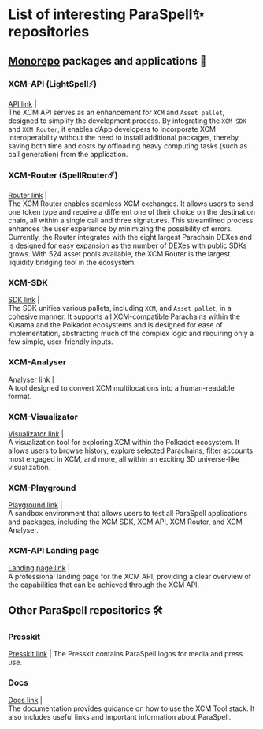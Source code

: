 # List of interesting ParaSpell✨ repositories

## [Monorepo](https://github.com/paraspell/xcm-tools/tree/main) packages and applications 🧰

### XCM-API (LightSpell⚡️)
[API link](https://github.com/paraspell/xcm-tools/tree/main/apps/xcm-api) |  
The XCM API serves as an enhancement for `XCM` and `Asset pallet`, designed to simplify the development process. By integrating the `XCM SDK` and `XCM Router`, it enables dApp developers to incorporate XCM interoperability without the need to install additional packages, thereby saving both time and costs by offloading heavy computing tasks (such as call generation) from the application.

### XCM-Router (SpellRouter☄️)
[Router link](https://github.com/paraspell/xcm-tools/tree/main/packages/xcm-router) |  
The XCM Router enables seamless XCM exchanges. It allows users to send one token type and receive a different one of their choice on the destination chain, all within a single call and three signatures. This streamlined process enhances the user experience by minimizing the possibility of errors. Currently, the Router integrates with the eight largest Parachain DEXes and is designed for easy expansion as the number of DEXes with public SDKs grows. With 524 asset pools available, the XCM Router is the largest liquidity bridging tool in the ecosystem.

### XCM-SDK
[SDK link](https://github.com/paraspell/xcm-tools/tree/main/packages/sdk) |  
The SDK unifies various pallets, including `XCM`, and `Asset pallet`, in a cohesive manner. It supports all XCM-compatible Parachains within the Kusama and the Polkadot ecosystems and is designed for ease of implementation, abstracting much of the complex logic and requiring only a few simple, user-friendly inputs.

### XCM-Analyser
[Analyser link](https://github.com/paraspell/xcm-tools/tree/main/packages/xcm-analyser) |  
A tool designed to convert XCM multilocations into a human-readable format.

### XCM-Visualizator
[Visualizator link](https://github.com/paraspell/xcm-tools/tree/main/apps/visualizator-fe) |  
A visualization tool for exploring XCM within the Polkadot ecosystem. It allows users to browse history, explore selected Parachains, filter accounts most engaged in XCM, and more, all within an exciting 3D universe-like visualization.

### XCM-Playground
[Playground link](https://github.com/paraspell/xcm-tools/tree/main/apps/playground) |  
A sandbox environment that allows users to test all ParaSpell applications and packages, including the XCM SDK, XCM API, XCM Router, and XCM Analyser.

### XCM-API Landing page
[Landing page link](https://github.com/paraspell/xcm-tools/tree/main/apps/landing-page) |  
A professional landing page for the XCM API, providing a clear overview of the capabilities that can be achieved through the XCM API.

## Other ParaSpell repositories 🛠️

### Presskit
[Presskit link](https://github.com/paraspell/presskit) |
The Presskit contains ParaSpell logos for media and press use.

### Docs
[Docs link](https://github.com/paraspell/docs) |  
The documentation provides guidance on how to use the XCM Tool stack. It also includes useful links and important information about ParaSpell.
